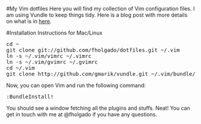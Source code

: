#My Vim dotfiles
Here you will find my collection of Vim configuration files. I am using Vundle to keep things tidy. Here is a blog post with more details on what is in [here](http://fhl.gd/qw7u).

#Installation Instructions for Mac/Linux
<pre>
cd ~
git clone git://github.com/fholgado/dotfiles.git ~/.vim
ln -s ~/.vim/vimrc ~/.vimrc
ln -s ~/.vim/gvimrc ~/.gvimrc
cd ~/.vim
git clone http://github.com/gmarik/vundle.git ~/.vim/bundle/vundle
</pre>

Now, you can open Vim and run the following command:

<pre>
:BundleInstall!
</pre>

You should see a window fetching all the plugins and stuffs. Neat! You can get in touch with me at @fholgado if you have any questions.
